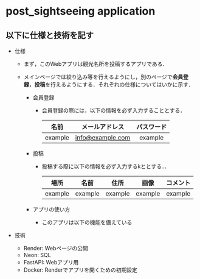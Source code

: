 # post_sightseeing application

## 以下に仕様と技術を記す

- 仕様
    - まず，このWebアプリは観光名所を投稿するアプリである．

    - メインページでは絞り込み等を行えるようにし，別のページで**会員登録**，**投稿**を行えるようにする．それぞれの仕様についてはいかに示す．

        - 会員登録
            - 会員登録の際には，以下の情報を必ず入力することとする．
            
                | 名前  | メールアドレス  | パスワード  |
                |:---:|:---:|:---:|
                | example  | info@example.com  | example  |

        - 投稿
            - 投稿する際に以下の情報を必ず入力するkととする．．

                | 場所  | 名前  | 住所  | 画像  | コメント  |
                |:---:|:---:|:---:|:---:|:---:|
                | example  | example  | example  | example  | example  |
        - アプリの使い方
            - このアプリは以下の機能を備えている

- 技術
    - Render: Webページの公開
    - Neon: SQL
    - FastAPI: Webアプリ用
    - Docker: Renderでアプリを開くための初期設定
